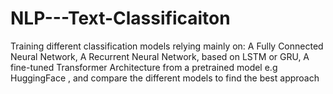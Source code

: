 # NLP---Text-Classificaiton
Training different classification models relying mainly on: A Fully Connected Neural Network, A Recurrent Neural Network, based on LSTM or GRU, A fine-tuned Transformer Architecture from a pretrained model e.g HuggingFace , and compare the different models to find the best approach 
